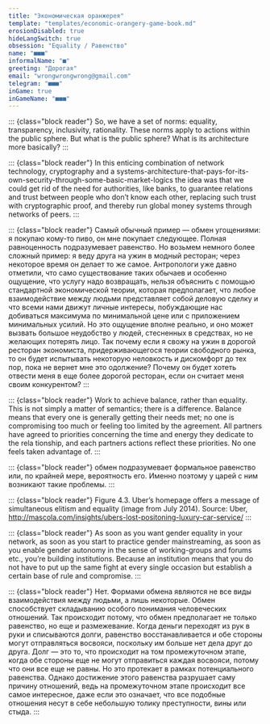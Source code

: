 ```yaml
---
title: "Экономическая оранжерея"
template: "templates/economic-orangery-game-book.md" 
erosionDisabled: true
hideLangSwitch: true
obsession: "Equality / Равенство"
name: "■■■"
informalName: "■"
greeting: "Дорогая"
email: "wrongwrongwrong@gmail.com"
telegram: "■■■"
inGame: true
inGameName: "■■■"
---
```


::: {class="block reader"}
So, we have a set of norms: equality, transparency, inclusivity, rationality. These norms apply to actions within the public sphere. But what is the public sphere? What is its architecture more basically?
:::

::: {class="block reader"}
In this enticing combination of network technology, cryptography and a systems-architecture-that-pays-for-its-own-security-through-some-basic-market-logics the idea was that we could get rid of the need for authorities, like banks, to guarantee relations and trust between people who don’t know each other, replacing such trust with cryptographic proof, and thereby run global money systems through networks of peers.
:::

::: {class="block reader"}
Самый обычный пример — обмен угощениями: я покупаю кому-то пиво, он мне покупает следующее. Полная равноценность подразумевает равенство. Но возьмем немного более сложный пример: я веду друга на ужин в модный ресторан; через некоторое время он делает то же самое. Антропологи уже давно отметили, что само существование таких обычаев и особенно ощущение, что услугу надо возвращать, нельзя объяснить с помощью стандартной экономической теории, которая предполагает, что любое взаимодействие между людьми представляет собой деловую сделку и что всеми нами движут личные интересы, побуждающие нас добиваться максимума по минимальной цене или с приложением минимальных усилий. Но это ощущение вполне реально, и оно может вызвать большое неудобство у людей, стесненных в средствах, но не желающих потерять лицо. Так почему если я свожу на ужин в дорогой ресторан экономиста, придерживающегося теории свободного рынка, то он будет испытывать некоторую неловкость и дискомфорт до тех пор, пока не вернет мне это одолжение? Почему он будет хотеть отвести меня в еще более дорогой ресторан, если он считает меня своим конкурентом?
:::

::: {class="block reader"}
Work to achieve balance, rather than equality. This is not simply a matter of semantics; there is a difference. Balance means that every­ one is generally getting their needs met; no one is compromising too much or feeling too limited by the agreement. All partners have agreed to priorities concerning the time and energy they dedicate to the rela­ tionship, and each partners actions reflect these priorities. No one feels taken advantage of.
:::

::: {class="block reader"}
обмен подразумевает формальное равенство или, по крайней мере, вероятность его. Именно поэтому у царей с ним возникают такие проблемы.
:::

::: {class="block reader"}
Figure 4.3. Uber’s homepage offers a message of simultaneous elitism and equality (image from July 2014). Source: Uber, http://mascola.com/insights/ubers-lost-positoning-luxury-car-service/
:::

::: {class="block reader"}
As soon as you want gender equality in your network, as soon as you start to practice gender mainstreaming, as soon as you enable gender autonomy in the sense of working-groups and forums etc., you’re building institutions. Because an institution means that you do not have to put up the same fight at every single occasion but establish a certain base of rule and compromise.
:::

::: {class="block reader"}
Нет. Формами обмена являются не все виды взаимодействия между людьми, а лишь некоторые. Обмен способствует складыванию особого понимания человеческих отношений. Так происходит потому, что обмен предполагает не только равенство, но еще и размежевание. Когда деньги переходят из рук в руки и списываются долги, равенство восстанавливается и обе стороны могут отправляться восвояси, поскольку им больше нет дела друг до друга. Долг — это то, что происходит на том промежуточном этапе, когда обе стороны еще не могут отправиться каждая восвояси, потому что они все еще не равны. Но это протекает в рамках потенциального равенства. Однако достижение этого равенства разрушает саму причину отношений, ведь на промежуточном этапе происходит все самое интересное, даже если это означает, что все подобные отношения несут в себе небольшую толику преступности, вины или стыда.
:::
